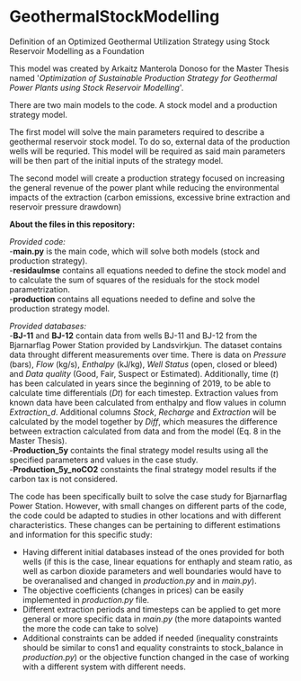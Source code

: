 # GeothermalStockModelling
Definition of an Optimized Geothermal Utilization Strategy using Stock Reservoir Modelling as a Foundation

This model was created by Arkaitz Manterola Donoso for the Master Thesis named '*Optimization of Sustainable Production Strategy for Geothermal Power Plants using Stock Reservoir Modelling*'. 

There are two main models to the code. A stock model and a production strategy model.

The first model will solve the main parameters required to describe a geothermal reservoir stock model. To do so, external data of the production wells will be requried. This model will be required as said main parameters will be then part of the initial inputs of the strategy model. 

The second model will create a production strategy focused on increasing the general revenue of the power plant while reducing the environmental impacts of the extraction (carbon emissions, excessive brine extraction and reservoir pressure drawdown)

**About the files in this repository:**

*Provided code:* <br />
-**main.py** is the main code, which will solve both models (stock and production strategy). <br />
-**residaulmse** contains all equations needed to define the stock model and to calculate the sum of squares of the residuals for the stock model parametrization. <br /> 
-**production** contains all equations needed to define and solve the production strategy model. <br />

*Provided databases:* <br />
-**BJ-11** and **BJ-12** contain data from wells BJ-11 and BJ-12 from the Bjarnarflag Power Station provided by Landsvirkjun. The dataset contains data throught different measurements over time. There is data on *Pressure* (bars), *Flow* (kg/s), *Enthalpy* (kJ/kg), *Well Status* (open, closed or bleed) and *Data quality* (Good, Fair, Suspect or Estimated). Additionally, time (*t*) has been calculated in years since the beginning of 2019, to be able to calculate time differentials (*Dt*) for each timestep. Extraction values from known data have been calculated from enthalpy and flow values in column *Extraction_d*. Additional columns *Stock*, *Recharge* and *Extraction* will be calculated by the model together by *Diff*, which measures the difference between extraction calculated from data and from the model (Eq. 8 in   the Master Thesis). <br />
-**Production_5y** containts the final strategy model results using all the specified parameters and values in the case study. <br />
-**Production_5y_noCO2** constaints the final strategy model results if the carbon tax is not considered. <br />

The code has been specifically built to solve the case study for Bjarnarflag Power Station. However, with small changes on different parts of the code, the code could be adapted to studies in other locations and with different characteristics. These changes can be pertaining to different estimations and information for this specific study: <br />
- Having different initial databases instead of the ones provided for both wells (if this is the case, linear equations for enthaply and steam ratio, as well as carbon dioxide parameters and well boundaries would have to be overanalised and changed in *production.py* and in *main.py*). 
- The objective coefficients (changes in prices) can be easily implemented in *production.py* file. 
- Different extraction periods and timesteps can be applied to get more general or more specific data in *main.py* (the more datapoints wanted the more the code can take to solve)
- Additional constraints can be added if needed (inequality constraints should be similar to cons1 and equality constraints to stock_balance in *production.py*) or the objective function changed in the case of working with a different system with different needs. <br />

